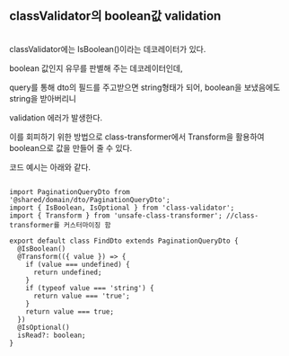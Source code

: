 ## classValidator의 boolean값 validation
<br>
classValidator에는 IsBoolean()이라는 데코레이터가 있다.

boolean 값인지 유무를 판별해 주는 데코레이터인데,

query를 통해 dto의 필드를 주고받으면 string형태가 되어, boolean을 보냈음에도 string을 받아버리니

validation 에러가 발생한다.

이를 회피하기 위한 방법으로 class-transformer에서 Transform을 활용하여 boolean으로 값을 만들어 줄 수 있다.

코드 예시는 아래와 같다.

```tsx

import PaginationQueryDto from '@shared/domain/dto/PaginationQueryDto';
import { IsBoolean, IsOptional } from 'class-validator';
import { Transform } from 'unsafe-class-transformer'; //class-transformer를 커스터마이징 함

export default class FindDto extends PaginationQueryDto {
  @IsBoolean()
  @Transform(({ value }) => {
    if (value === undefined) {
      return undefined;
    }
    if (typeof value === 'string') {
      return value === 'true';
    }
    return value === true;
  })
  @IsOptional()
  isRead?: boolean;
}
```